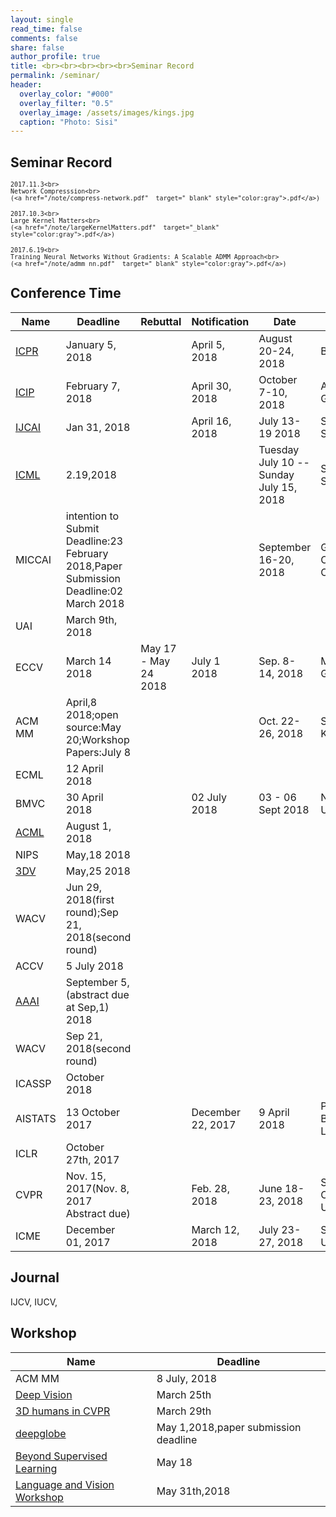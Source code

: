 ```yaml
---
layout: single
read_time: false
comments: false
share: false
author_profile: true
title: <br><br><br><br><br>Seminar Record
permalink: /seminar/
header:
  overlay_color: "#000"
  overlay_filter: "0.5"
  overlay_image: /assets/images/kings.jpg
  caption: "Photo: Sisi"
---
```



## Seminar Record


> <small>
    2017.11.3<br>
    Network Compresssion<br>
    (<a href="/note/compress-network.pdf"  target="_blank" style="color:gray">.pdf</a>)
</small>

> <small>
    2017.10.3<br>
    Large Kernel Matters<br>
    (<a href="/note/largeKernelMatters.pdf"  target="_blank" style="color:gray">.pdf</a>)
</small>


> <small>
    2017.6.19<br>
    Training Neural Networks Without Gradients: A Scalable ADMM Approach<br>
    (<a href="/note/admm_nn.pdf"  target="_blank" style="color:gray">.pdf</a>)
</small>


## Conference Time 

| Name | Deadline | Rebuttal | Notification | Date | Place |
| --- | --- | --- | --- | --- | --- |
| <a href="http://www.icpr2018.org/"  target="_blank" >ICPR</a> | January 5, 2018 |  | April 5, 2018 |August 20-24, 2018 |  Beijing|
| <a href="https://2018.ieeeicip.org/ImportantDates.asp"  target="_blank" >ICIP</a> | February 7, 2018 |  | April 30, 2018 | October 7-10, 2018	 |  Athens, Greece|
|<a href="https://www.ijcai-18.org/important-dates/"  target="_blank" >IJCAI</a> |Jan 31, 2018|  |  April 16, 2018 |July 13-19 2018|  Stockholm, Sweden|
|<a href="https://2017.icml.cc/Conferences/2018"  target="_blank">ICML</a>|2.19,2018|  |  |Tuesday July 10 -- Sunday July 15, 2018| Stockholm Sweden |
|MICCAI|intention to Submit Deadline:23 February 2018,Paper Submission Deadline:02 March 2018|  |  |September 16-20, 2018| Granada Conference Centre |
|UAI|March 9th, 2018|  |  |||
| ECCV | March 14 2018 |May 17 - May 24 2018| July 1 2018 |Sep. 8-14, 2018|Munich, Germany|
| ACM MM | April,8 2018;open source:May 20;Workshop Papers:July 8 |  |  |Oct. 22-26, 2018|Seoul, Korea|
|ECML|12 April 2018|  |  |||
|BMVC|30 April 2018|  | 02 July 2018 |03 - 06 Sept 2018|Northumbria University|
|<a href="http://www.acml-conf.org/2018/"  target="_blank">ACML</a>| August 1, 2018 |  |  |||
|NIPS| May,18  2018 |  |  |||
|<a href="http://3dv18.uniud.it/"  target="_blank">3DV</a>| May,25  2018 |  |  ||
|WACV|Jun 29, 2018(first round);Sep 21, 2018(second round)|  |  |||
|ACCV|5 July 2018 |  |  |||
| <a href="https://aaai.org/Conferences/AAAI-19/aaai19call/#"  target="_blank">AAAI</a> | September 5,(abstract due at Sep,1) 2018 |  |  |||
|WACV|Sep 21, 2018(second round)|  |  |||
| ICASSP | October 2018 |  |  |||
|AISTATS|13 October 2017 |  | December 22, 2017 |9 April 2018|Playa Blanca, Lanzarote  |
|ICLR|October 27th, 2017|  |  ||  |
| CVPR |  Nov. 15, 2017(Nov. 8, 2017 Abstract due)|  | Feb. 28, 2018 | June 18-23, 2018 | Salt Lake City, Utah, USA |
| ICME |  December 01, 2017|  | March 12, 2018 | July 23-27, 2018 | San Diego, USA|

## Journal

IJCV, IUCV,


## Workshop

| Name | Deadline |
|------|------|
|ACM MM|8 July, 2018|
|[Deep Vision](https://deepvision.data61.csiro.au/index.html)|March 25th|
|[3D humans in CVPR](https://project.inria.fr/humans2018/)|March 29th|
|[deepglobe](http://deepglobe.org/challenge.html)|May 1,2018,paper submission deadline|
|[Beyond Supervised Learning](http://www.beyond-supervised.ai/)|May 18|
|[Language and Vision Workshop](http://languageandvision.com/submissions.html)|May 31th,2018|




